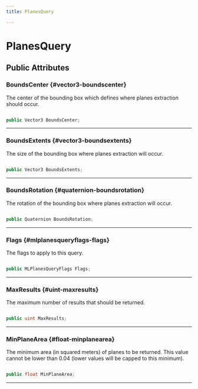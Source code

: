 ```yaml
---
title: PlanesQuery

---
```


# PlanesQuery










## Public Attributes

### BoundsCenter {#vector3-boundscenter}

The center of the bounding box which defines where planes extraction should occur. 

```csharp

public Vector3 BoundsCenter;

```






-----------

### BoundsExtents {#vector3-boundsextents}

The size of the bounding box where planes extraction will occur. 

```csharp

public Vector3 BoundsExtents;

```






-----------

### BoundsRotation {#quaternion-boundsrotation}

The rotation of the bounding box where planes extraction will occur. 

```csharp

public Quaternion BoundsRotation;

```






-----------

### Flags {#mlplanesqueryflags-flags}

The flags to apply to this query. 

```csharp

public MLPlanesQueryFlags Flags;

```






-----------

### MaxResults {#uint-maxresults}

The maximum number of results that should be returned. 

```csharp

public uint MaxResults;

```






-----------

### MinPlaneArea {#float-minplanearea}

The minimum area (in squared meters) of planes to be returned. This value cannot be lower than 0.04 (lower values will be capped to this minimum). 

```csharp

public float MinPlaneArea;

```






-----------

